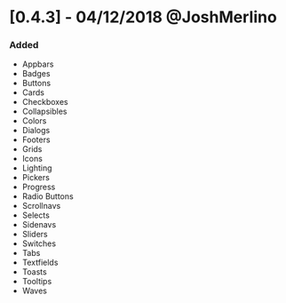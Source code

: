 # [0.4.3] - 04/12/2018 @JoshMerlino

### Added
- Appbars
- Badges
- Buttons
- Cards
- Checkboxes
- Collapsibles
- Colors
- Dialogs
- Footers
- Grids
- Icons
- Lighting
- Pickers
- Progress
- Radio Buttons
- Scrollnavs
- Selects
- Sidenavs
- Sliders
- Switches
- Tabs
- Textfields
- Toasts
- Tooltips
- Waves
